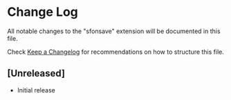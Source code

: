 # Change Log
All notable changes to the "sfonsave" extension will be documented in this file.

Check [Keep a Changelog](http://keepachangelog.com/) for recommendations on how to structure this file.

## [Unreleased]
- Initial release
